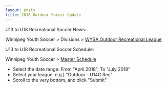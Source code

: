 ```yaml
---
layout: posts
title: 2018 Outdoor Soccer Update
---
```

U13 to U18 Recreational Soccer News:  
  
Winnipeg Youth Soccer > Divisions > [WYSA Outdoor Recreational League](http://winnipegyouthsoccer.com/divisions.php?id=7097734)  
  
U13 to U18 Recreational Soccer Schedule:  
  
Winnipeg Youth Soccer > [Master Schedule](http://winnipegyouthsoccer.com/master_sched_league.php?lang=1)  
 * Select the date range: From "April 2018", To "July 2018"  
 * Select your league. e.g.) "Outdoor - U14G Rec"  
 * Scroll to the very bottom, and click "Submit"  
